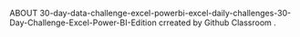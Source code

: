 ABOUT
30-day-data-challenge-excel-powerbi-excel-daily-challenges-30-Day-Challenge-Excel-Power-BI-Edition crreated by Github Classroom .
